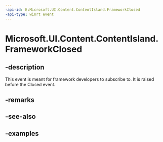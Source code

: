 ```yaml
---
-api-id: E:Microsoft.UI.Content.ContentIsland.FrameworkClosed
-api-type: winrt event
---
```


# Microsoft.UI.Content.ContentIsland.FrameworkClosed

<!--
public event Microsoft.UI.ClosableNotifierHandler FrameworkClosed;
-->

## -description

This event is meant for framework developers to subscribe to. It is raised before the Closed event.

## -remarks

## -see-also

## -examples
